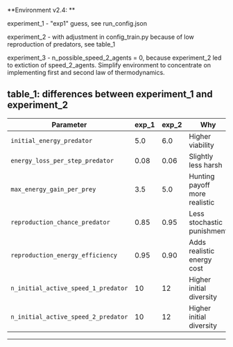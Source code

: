 **Environment v2.4: **

experiment_1 - "exp1" guess, see run_config.json

experiment_2 - with adjustment in config_train.py because of low reproduction of predators, see table_1

experiment_3 - n_possible_speed_2_agents = 0, because experiment_2 led to extiction of speed_2_agents.
               Simplify environment to concentrate on implementing first and second law of thermodynamics.


table_1: differences between experiment_1 and experiment_2
--------------------------------------------------------------------------------------
| Parameter                           | exp_1 | exp_2 | Why                           |
| ----------------------------------- | ----- | ----- | ----------------------------- |
| `initial_energy_predator`           | 5.0   | 6.0   | Higher viability              |
| `energy_loss_per_step_predator`     | 0.08  | 0.06  | Slightly less harsh           |
| `max_energy_gain_per_prey`          | 3.5   | 5.0   | Hunting payoff more realistic |
| `reproduction_chance_predator`      | 0.85  | 0.95  | Less stochastic punishment    |
| `reproduction_energy_efficiency`    | 0.95  | 0.90  | Adds realistic energy cost    |
| `n_initial_active_speed_1_predator` | 10    | 12    | Higher initial diversity      |
| `n_initial_active_speed_2_predator` | 10    | 12    | Higher initial diversity      |
--------------------------------------------------------------------------------------
